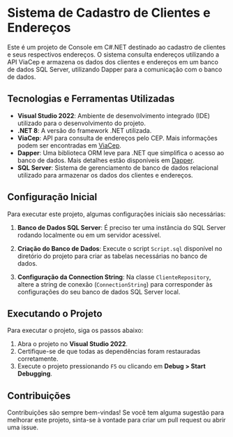 # Sistema de Cadastro de Clientes e Endereços

Este é um projeto de Console em C#.NET destinado ao cadastro de clientes e seus respectivos endereços. O sistema consulta endereços utilizando a API ViaCep e armazena os dados dos clientes e endereços em um banco de dados SQL Server, utilizando Dapper para a comunicação com o banco de dados.

## Tecnologias e Ferramentas Utilizadas

- **Visual Studio 2022**: Ambiente de desenvolvimento integrado (IDE) utilizado para o desenvolvimento do projeto.
- **.NET 8**: A versão do framework .NET utilizada.
- **ViaCep**: API para consulta de endereços pelo CEP. Mais informações podem ser encontradas em [ViaCep](https://viacep.com.br/).
- **Dapper**: Uma biblioteca ORM leve para .NET que simplifica o acesso ao banco de dados. Mais detalhes estão disponíveis em [Dapper](https://github.com/DapperLib/Dapper).
- **SQL Server**: Sistema de gerenciamento de banco de dados relacional utilizado para armazenar os dados dos clientes e endereços.

## Configuração Inicial

Para executar este projeto, algumas configurações iniciais são necessárias:

1. **Banco de Dados SQL Server**: É preciso ter uma instância do SQL Server rodando localmente ou em um servidor acessível. 

2. **Criação do Banco de Dados**: Execute o script `Script.sql` disponível no diretório do projeto para criar as tabelas necessárias no banco de dados.

3. **Configuração da Connection String**: Na classe `ClienteRepository`, altere a string de conexão (`ConnectionString`) para corresponder às configurações do seu banco de dados SQL Server local.

## Executando o Projeto

Para executar o projeto, siga os passos abaixo:

1. Abra o projeto no **Visual Studio 2022**.
2. Certifique-se de que todas as dependências foram restauradas corretamente.
3. Execute o projeto pressionando `F5` ou clicando em **Debug > Start Debugging**.

## Contribuições

Contribuições são sempre bem-vindas! Se você tem alguma sugestão para melhorar este projeto, sinta-se à vontade para criar um pull request ou abrir uma issue.